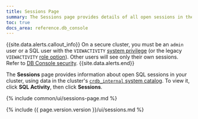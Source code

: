 ```yaml
---
title: Sessions Page
summary: The Sessions page provides details of all open sessions in the cluster.
toc: true
docs_area: reference.db_console
---
```


{{site.data.alerts.callout_info}}
On a secure cluster, you must be an `admin` user or a SQL user with the `VIEWACTIVITY` [system privilege](security-reference/authorization.html#supported-privileges) (or the legacy `VIEWACTIVITY` [role option](security-reference/authorization.html#role-options)). Other users will see only their own sessions. Refer to [DB Console security](ui-overview.html#db-console-access).
{{site.data.alerts.end}}

The **Sessions** page provides information about open SQL sessions in your cluster, using data in the cluster's [`crdb_internal` system catalog](monitoring-and-alerting.html#crdb_internal-system-catalog). To view it, click **SQL Activity**, then click **Sessions**.

{% include common/ui/sessions-page.md %}

{% include {{ page.version.version }}/ui/sessions.md %}

